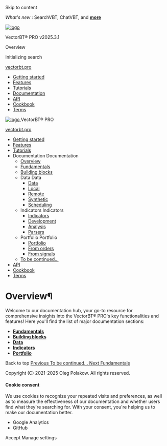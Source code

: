 Skip to content 

_What's new_ : SearchVBT, ChatVBT, and [**more**](https://vectorbt.pro/pvt_7a467f6b/features)

[ ![logo](../../assets/logo/logo.svg) ](../.. "VectorBT® PRO")

VectorBT® PRO  v2025.3.1 

Overview 

[ ](javascript:void\(0\) "Share")

Initializing search 




[ vectorbt.pro  ](https://github.com/polakowo/vectorbt.pro "Go to repository")

  * [ Getting started ](../..)
  * [ Features ](../../features/overview/)
  * [ Tutorials ](../../tutorials/overview/)
  * [ Documentation ](./)
  * [ API ](../../api/)
  * [ Cookbook ](../../cookbook/overview/)
  * [ Terms ](../../terms/terms-of-use/)



[ ![logo](../../assets/logo/logo.svg) ](../.. "VectorBT® PRO") VectorBT® PRO 

[ vectorbt.pro  ](https://github.com/polakowo/vectorbt.pro "Go to repository")

  * [ Getting started  ](../..)
  * [ Features  ](../../features/overview/)
  * [ Tutorials  ](../../tutorials/overview/)
  * Documentation  Documentation 
    * [ Overview  ](./)
    * [ Fundamentals  ](../fundamentals/)
    * [ Building blocks  ](../building-blocks/)
    * Data  Data 
      * [ Data  ](../data/)
      * [ Local  ](../data/local/)
      * [ Remote  ](../data/remote/)
      * [ Synthetic  ](../data/synthetic/)
      * [ Scheduling  ](../data/scheduling/)
    * Indicators  Indicators 
      * [ Indicators  ](../indicators/)
      * [ Development  ](../indicators/development/)
      * [ Analysis  ](../indicators/analysis/)
      * [ Parsers  ](../indicators/parsers/)
    * Portfolio  Portfolio 
      * [ Portfolio  ](../portfolio/)
      * [ From orders  ](../portfolio/from-orders/)
      * [ From signals  ](../portfolio/from-signals/)
    * [ To be continued...  ](../to-be-continued/)
  * [ API  ](../../api/)
  * [ Cookbook  ](../../cookbook/overview/)
  * [ Terms  ](../../terms/terms-of-use/)



# Overview¶

Welcome to our documentation hub, your go-to resource for comprehensive insights into the VectorBT® PRO's key functionalities and features! Here you'll find the list of major documentation sections:

  * [**Fundamentals**](https://vectorbt.pro/pvt_7a467f6b/documentation/fundamentals/)
  * [**Building blocks**](https://vectorbt.pro/pvt_7a467f6b/documentation/building-blocks/)
  * [**Data**](https://vectorbt.pro/pvt_7a467f6b/documentation/data/)
  * [**Indicators**](https://vectorbt.pro/pvt_7a467f6b/documentation/indicators/)
  * [**Portfolio**](https://vectorbt.pro/pvt_7a467f6b/documentation/portfolio/)



Back to top  [ Previous  To be continued...  ](../../tutorials/to-be-continued/) [ Next  Fundamentals  ](../fundamentals/)

Copyright (C) 2021-2025 Oleg Polakow. All rights reserved. 

[ ](https://www.linkedin.com/in/polakowo "www.linkedin.com") [ ](https://github.com/polakowo "github.com")

#### Cookie consent

We use cookies to recognize your repeated visits and preferences, as well as to measure the effectiveness of our documentation and whether users find what they're searching for. With your consent, you're helping us to make our documentation better.

  * Google Analytics 
  * GitHub 



Accept Manage settings
